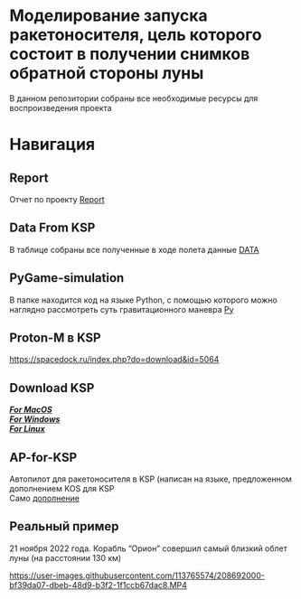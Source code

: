 # Моделирование запуска ракетоносителя, цель которого состоит в получении снимков обратной стороны луны

В данном репозитории собраны все необходимые ресурсы для воспроизведения проекта

# Навигация 

## Report
Отчет по проекту [Report](./Report/README.md)

## Data From KSP 
В таблице собраны все полученные в ходе полета данные [DATA](./Data-from-KSP/README.md)

## PyGame-simulation 
В папке находится код на языке Python, с помощью которого можно наглядно рассмотреть суть гравитационного маневра [Py](./PyGame-simulation/readme.md)

## Proton-M в KSP
<https://spacedock.ru/index.php?do=download&id=5064>

## Download KSP
[***For MacOS***](https://appstorrent.ru/628-kerbal-space-program.html) \
[***For Windows***](https://s1.thelastgame.club/244-kerbal-space-program.html) \
[***For Linux***](http://ru.softoware.org/simulators/download-kerbal-space-program-71896-for-linux.html)

## AP-for-KSP
Автопилот для ракетоносителя в KSP (написан на языке, предложенном дополнением KOS для KSP \
Само [дополнение](https://github.com/KSP-KOS/KOS/releases)

## Реальный пример 
21 ноября 2022 года. Корабль “Орион” совершил самый близкий облет луны (на расстоянии 130 км)



https://user-images.githubusercontent.com/113765574/208692000-bf39da07-dbeb-48d9-b3f2-1f1ccb67dac8.MP4


